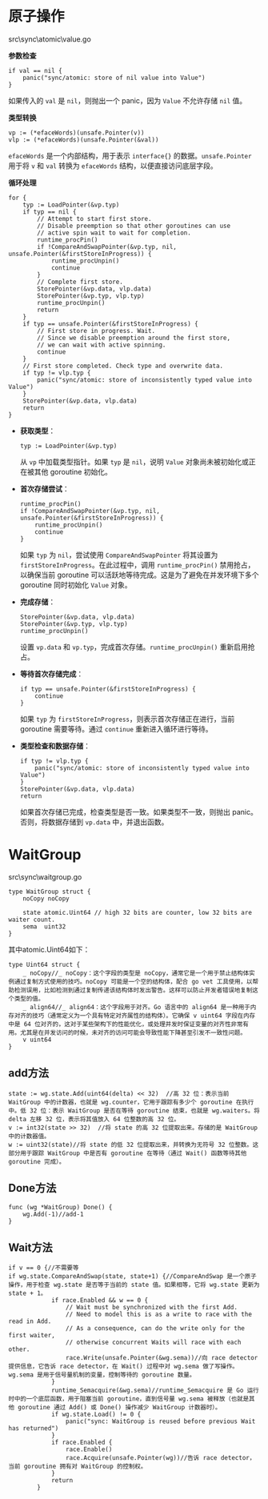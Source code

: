 # 原子操作

src\sync\atomic\value.go

**参数检查**

```
if val == nil {
    panic("sync/atomic: store of nil value into Value")
}
```

如果传入的 `val` 是 `nil`，则抛出一个 panic，因为 `Value` 不允许存储 `nil` 值。

**类型转换**

```
vp := (*efaceWords)(unsafe.Pointer(v))
vlp := (*efaceWords)(unsafe.Pointer(&val))
```

`efaceWords` 是一个内部结构，用于表示 `interface{}` 的数据。`unsafe.Pointer` 用于将 `v` 和 `val` 转换为 `efaceWords` 结构，以便直接访问底层字段。

**循环处理**

```
for {
    typ := LoadPointer(&vp.typ)
    if typ == nil {
        // Attempt to start first store.
        // Disable preemption so that other goroutines can use
        // active spin wait to wait for completion.
        runtime_procPin()
        if !CompareAndSwapPointer(&vp.typ, nil, unsafe.Pointer(&firstStoreInProgress)) {
            runtime_procUnpin()
            continue
        }
        // Complete first store.
        StorePointer(&vp.data, vlp.data)
        StorePointer(&vp.typ, vlp.typ)
        runtime_procUnpin()
        return
    }
    if typ == unsafe.Pointer(&firstStoreInProgress) {
        // First store in progress. Wait.
        // Since we disable preemption around the first store,
        // we can wait with active spinning.
        continue
    }
    // First store completed. Check type and overwrite data.
    if typ != vlp.typ {
        panic("sync/atomic: store of inconsistently typed value into Value")
    }
    StorePointer(&vp.data, vlp.data)
    return
}
```

- **获取类型**：

  ```
  typ := LoadPointer(&vp.typ)
  ```

  从 `vp` 中加载类型指针。如果 `typ` 是 `nil`，说明 `Value` 对象尚未被初始化或正在被其他 goroutine 初始化。

- **首次存储尝试**：

  ```
  runtime_procPin()
  if !CompareAndSwapPointer(&vp.typ, nil, unsafe.Pointer(&firstStoreInProgress)) {
      runtime_procUnpin()
      continue
  }
  ```

  如果 `typ` 为 `nil`，尝试使用 `CompareAndSwapPointer` 将其设置为 `firstStoreInProgress`。在此过程中，调用 `runtime_procPin()` 禁用抢占，以确保当前 goroutine 可以活跃地等待完成。这是为了避免在并发环境下多个 goroutine 同时初始化 `Value` 对象。

- **完成存储**：

  ```
  StorePointer(&vp.data, vlp.data)
  StorePointer(&vp.typ, vlp.typ)
  runtime_procUnpin()
  ```

  设置 `vp.data` 和 `vp.typ`，完成首次存储。`runtime_procUnpin()` 重新启用抢占。

- **等待首次存储完成**：

  ```
  if typ == unsafe.Pointer(&firstStoreInProgress) {
      continue
  }
  ```

  如果 `typ` 为 `firstStoreInProgress`，则表示首次存储正在进行，当前 goroutine 需要等待。通过 `continue` 重新进入循环进行等待。

- **类型检查和数据存储**：

  ```
  if typ != vlp.typ {
      panic("sync/atomic: store of inconsistently typed value into Value")
  }
  StorePointer(&vp.data, vlp.data)
  return
  ```

  如果首次存储已完成，检查类型是否一致。如果类型不一致，则抛出 panic。否则，将数据存储到 `vp.data` 中，并退出函数。

# WaitGroup

src\sync\waitgroup.go

```
type WaitGroup struct {
    noCopy noCopy

    state atomic.Uint64 // high 32 bits are counter, low 32 bits are waiter count.
    sema  uint32
}
```

其中atomic.Uint64如下：

```
type Uint64 struct {
    _ noCopy//_ noCopy：这个字段的类型是 noCopy，通常它是一个用于禁止结构体实例通过复制方式使用的技巧。noCopy 可能是一个空的结构体，配合 go vet 工具使用，以帮助检测误用，比如检测到通过复制传递该结构体时发出警告。这样可以防止开发者错误地复制这个类型的值。
    _ align64//_ align64：这个字段用于对齐。Go 语言中的 align64 是一种用于内存对齐的技巧（通常定义为一个具有特定对齐属性的结构体）。它确保 v uint64 字段在内存中是 64 位对齐的，这对于某些架构下的性能优化，或处理并发时保证变量的对齐性非常有用。尤其是在并发访问的时候，未对齐的访问可能会导致性能下降甚至引发不一致性问题。
    v uint64
}
```

## add方法

```
state := wg.state.Add(uint64(delta) << 32)  //高 32 位：表示当前 WaitGroup 中的计数器，也就是 wg.counter，它用于跟踪有多少个 goroutine 在执行中。低 32 位：表示 WaitGroup 是否在等待 goroutine 结束，也就是 wg.waiters。将 delta 左移 32 位，表示将其值放入 64 位整数的高 32 位。
v := int32(state >> 32)  //将 state 的高 32 位提取出来。存储的是 WaitGroup 中的计数器值。
w := uint32(state)//将 state 的低 32 位提取出来，并转换为无符号 32 位整数。这部分用于跟踪 WaitGroup 中是否有 goroutine 在等待（通过 Wait() 函数等待其他 goroutine 完成）。
```

## Done方法

```
func (wg *WaitGroup) Done() {
    wg.Add(-1)//add-1
}
```

## Wait方法

```
if v == 0 {//不需要等
if wg.state.CompareAndSwap(state, state+1) {//CompareAndSwap 是一个原子操作，用于检查 wg.state 是否等于当前的 state 值。如果相等，它将 wg.state 更新为 state + 1。
			if race.Enabled && w == 0 {
				// Wait must be synchronized with the first Add.
				// Need to model this is as a write to race with the read in Add.
				// As a consequence, can do the write only for the first waiter,
				// otherwise concurrent Waits will race with each other.
				race.Write(unsafe.Pointer(&wg.sema))//向 race detector 提供信息，它告诉 race detector，在 Wait() 过程中对 wg.sema 做了写操作。wg.sema 是用于信号量机制的变量，控制等待的 goroutine 数量。
			}
			runtime_Semacquire(&wg.sema)//runtime_Semacquire 是 Go 运行时中的一个底层函数，用于阻塞当前 goroutine，直到信号量 wg.sema 被释放（也就是其他 goroutine 通过 Add() 或 Done() 操作减少 WaitGroup 计数器时）。
			if wg.state.Load() != 0 {
				panic("sync: WaitGroup is reused before previous Wait has returned")
			}
			if race.Enabled {
				race.Enable()
				race.Acquire(unsafe.Pointer(wg))//告诉 race detector，当前 goroutine 拥有对 WaitGroup 的控制权。
			}
			return
		}
```